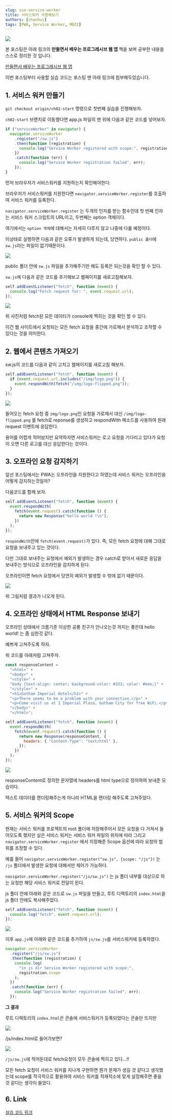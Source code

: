 ```yaml
---
slug: use-service-worker
title: 서비스워커 사용해보기
authors: [chanhui]
tags: [PWA, Service Worker, MOZI]
---
```


![](https://velog.velcdn.com/images/hancihu/post/d41e3773-1274-46d1-87ff-7b0181abb749/image.png)

<!--truncate-->

본 포스팅은 아래 링크의 **만들면서 배우는 프로그레시브 웹 앱** 책을 보며 공부한 내용을 스스로 정리한 것 입니다.

[만들면서 배우는 프로그레시브 웹 앱](https://www.aladin.co.kr/shop/wproduct.aspx?ItemId=190254386)

이번 포스팅부터 사용할 실습 코드는 포스팅 맨 아래 링크에 첨부해두었습니다.

## 1. 서비스 워커 만들기

`git checkout origin/ch02-start` 명령으로 첫번째 실습을 진행해보자.

`ch02-start` 브랜치로 이동했다면 app.js 파일의 맨 위에 다음과 같은 코드를 넣어보자.

```jsx
if ("serviceWorker" in navigator) {
  navigator.serviceWorker
    .register("/sw.js")
    .then(function (registration) {
      console.log("Service Worker registered with scope:", registration.scope);
    })
    .catch(function (err) {
      console.log("Service Worker registration failed", err);
    });
}
```

먼저 브라우저가 서비스워커를 지원하는지 확인해야한다.

브라우저가 서비스워커를 지원한다면 `navigator.serviceWorker.register`를 호출하여 서비스 워커를 등록한다.

`navigator.serviceWorker.register` 는 두개의 인자를 받는 함수인데 첫 번째 인자는 서비스 워커 스크립트의 URL이고, 두번째는 option 객체이다.

여기에서는 `option 객체`에 대해서는 자세히 다루지 않고 나중에 다룰 예정이다.

이상태로 실행하면 다음과 같은 오류가 발생하게 되는데, 당연하다. `public 폴더`에 `sw.js`라는 파일이 없기때문이다.

![](https://velog.velcdn.com/images/hancihu/post/3640da62-ece5-4c8c-8cfe-a6f8bca8bc36/image.png)

public 폴더 안에 `sw.js` 파일을 추가해주기만 해도 등록은 되는것을 확인 할 수 있다.

`sw.js`에 다음과 같은 코드를 추가해보고 웹페이지를 새로고침해보자.

```jsx
self.addEventListener("fetch", function (event) {
  console.log("Fetch request for: ", event.request.url);
});
```

![](https://velog.velcdn.com/images/hancihu/post/1dddd78c-e12d-4371-962b-bd5536702193/image.png)

위 사진처럼 fetch된 모든 데이터가 console에 찍히는 것을 확인 할 수 있다.

이건 웹 사이트에서 요청되는 모든 fetch 요청을 중간에 가로채서 분석하고 조작할 수 있다는 것을 의미한다.

## 2. 웹에서 콘텐츠 가져오기

sw.js의 코드를 다음과 같이 고치고 웹페이지를 새로고침 해보자.

```jsx
self.addEventListener("fetch", function (event) {
  if (event.request.url.includes("/img/logo.png")) {
    event.respondWith(fetch("/img/logo-flipped.png"));
  }
});
```

![](https://velog.velcdn.com/images/hancihu/post/91a65ada-ea5a-44db-8b55-e6e9337cbd12/image.png)

들어오는 fetch 요청 중 `img/logo.png`인 요청을 가로채서 대신 `/img/logo-flipped.png` 를 fetch로 reponse를 생성하고 respondWith 메소드를 사용하여 원래 request 이벤트에 응답한다.

용어를 어렵게 적어놨지만 요약하자면 서비스워커는 로고 요청을 기다리고 있다가 요청이 오면 다른 로고를 대신 응답한다는 것이다.

## 3. 오프라인 요청 감지하기

앞선 포스팅에서는 PWA는 오프라인을 지원한다고 하였는데 서비스 워커는 오프라인을 어떻게 감지하는것일까?

다음코드를 함께 보자.

```jsx
self.addEventListener("fetch", function (event) {
  event.respondWith(
    fetch(event.request).catch(function () {
      return new Response("hello world !\n");
    })
  );
});
```

`respondWith`안에 `fetch(event.request)`가 있다. 즉, 모든 fetch 요청에 대해 그대로 요청을 보내주고 있는 것이다.

다만 그대로 보내주는 요청에서 예외가 발생하는 경우 catch로 받아서 새로운 응답을 보내주는 방식으로 오프라인을 감지하게 된다.

오프라인이면 fetch 요청에서 당연히 예외가 발생할 수 밖에 없기 때문이다.

![](https://velog.velcdn.com/images/hancihu/post/bb879676-dd9b-4d5a-a620-dbc88c076f22/image.png)

위 그림처럼 결과가 나오게 된다.

## 4. 오프라인 상태에서 HTML Response 보내기

오프라인 상태에서 크롬기준 이상한 공룡 친구가 안나오는것 까지는 좋은데 hello world! 는 좀 심한것 같다.

예쁘게 고쳐주도록 하자.

위 코드를 아래처럼 고쳐주자.

```jsx
const responseContent =
  "<html>" +
  "<body>" +
  "<style>" +
  "body {text-align: center; background-color: #333; color: #eee;}" +
  "</style>" +
  "<h1>Gotham Imperial Hotel</h1>" +
  "<p>There seems to be a problem with your connection.</p>" +
  "<p>Come visit us at 1 Imperial Plaza, Gotham City for free WiFi.</p>" +
  "</body>" +
  "</html>";

self.addEventListener("fetch", function (event) {
  event.respondWith(
    fetch(event.request).catch(function () {
      return new Response(responseContent, {
        headers: { "Content-Type": "text/html" },
      });
    })
  );
});
```

![](https://velog.velcdn.com/images/hancihu/post/8708f3fe-f53b-45a1-bb98-62afe6d87a0b/image.png)

responseContent로 정의한 문자열에 headers를 html type으로 정의하여 보내준 모습이다.

텍스트 데이터를 렌더링해주는게 아니라 HTML을 렌더링 해주도록 고쳐주었다.

## 5. 서비스 워커의 Scope

현재는 서비스 워커를 프로젝트의 root 폴더에 저장해주어서 모든 요청을 다 거쳐서 들어오도록 했지만 실은 서비스 워커는 서비스 워커 파일의 위치에 따라 그리고 `navigator.serviceWorker.register` 에서 지정해준 Scope 옵션에 따라 요청의 범위를 조정할 수 있다.

예를 들어 `navigator.serviceWorker.register("sw.js", {scope: "/js"})` 는 `/js` 폴더에서 발생한 요청에 대해서만 제어가 가능하다.

`navigator.serviceWorker.register("/js/sw.js")` 는 js 폴더 내부를 대상으로 하는 요청만 해당 서비스 워커로 전달이 된다.

js 폴더 안에 아래와 같은 코드로 `sw.js` 파일을 만들고, 루트 디렉토리의 `index.html`을 js 폴더 안에도 복사해주었다.

```jsx
self.addEventListener("fetch", function (event) {
  console.log("fetch", event.request.url);
});
```

![](https://velog.velcdn.com/images/hancihu/post/0162ae42-4c67-4803-9a06-d32b9f48663b/image.png)

이후 `app.js`에 아래와 같은 코드를 추가하여 `js/sw.js`를 서비스워커에 등록하였다.

```jsx
navigator.serviceWorker
  .register("/js/sw.js")
  .then(function (registration) {
    console.log(
      "in js dir Service Worker registered with scope:",
      registration.scope
    );
  })
  .catch(function (err) {
    console.log("Service Worker registration failed", err);
  });
```

**그 결과**

루트 디렉토리의 `index.html`은 콘솔에 서비스워커가 등록되었다는 콘솔만 뜨지만

![](https://velog.velcdn.com/images/hancihu/post/f366e611-b78b-44f8-8d3d-a48a30d6de9c/image.png)

/js/index.html로 들어가보면?

![](https://velog.velcdn.com/images/hancihu/post/86d38ace-c137-4964-81cf-1b0acf4b95aa/image.png)

`/js/sw.js`에 적어둔대로 fetch요청이 모두 콘솔에 찍히고 있다…!!

모든 fetch 요청이 서비스 워커를 지나게 구현하면 뭔가 문제가 생길 것 같다고 생각했는데 scope를 적극적으로 활용하여 서비스 워커를 적재적소에 맞게 설정해주면 좋을 것 같다는 생각이 들었다.

## 6. Link

[실습 코드 링크](https://github.com/TalAter/gotham_imperial_hotel)

